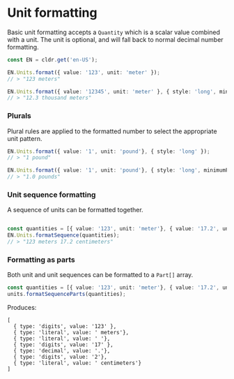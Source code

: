 # Unit formatting

Basic unit formatting accepts a `Quantity` which is a scalar value combined with a unit. The unit is
optional, and will fall back to normal decimal number formatting.

```typescript
const EN = cldr.get('en-US');

EN.Units.format({ value: '123', unit: 'meter' });
// > "123 meters"

EN.Units.format({ value: '12345', unit: 'meter' }, { style: 'long', minimumFractionDigits: 1 });
// > "12.3 thousand meters"
```

### Plurals

Plural rules are applied to the formatted number to select the appropriate unit pattern.

```typescript
EN.Units.format({ value: '1', unit: 'pound'}, { style: 'long' });
// > "1 pound"

EN.Units.format({ value: '1', unit: 'pound'}, { style: 'long', minimumFractionDigits: 1 });
// > "1.0 pounds"
```

### Unit sequence formatting

A sequence of units can be formatted together.

```typescript

const quantities = [{ value: '123', unit: 'meter'}, { value: '17.2', unit: 'centimeter' }];
EN.Units.formatSequence(quantities);
// > "123 meters 17.2 centimeters"
```

### Formatting as parts

Both unit and unit sequences can be formatted to a `Part[]` array.

```typescript
const quantities = [{ value: '123', unit: 'meter'}, { value: '17.2', unit: 'centimeter' }];
units.formatSequenceParts(quantities);
```

Produces:

```
[
  { type: 'digits', value: '123' },
  { type: 'literal', value: ' meters'},
  { type: 'literal', value: ' '},
  { type: 'digits', value: '17' },
  { type: 'decimal', value: '.'},
  { type: 'digits', value: '2'},
  { type: 'literal', value: ' centimeters'}
]
```
